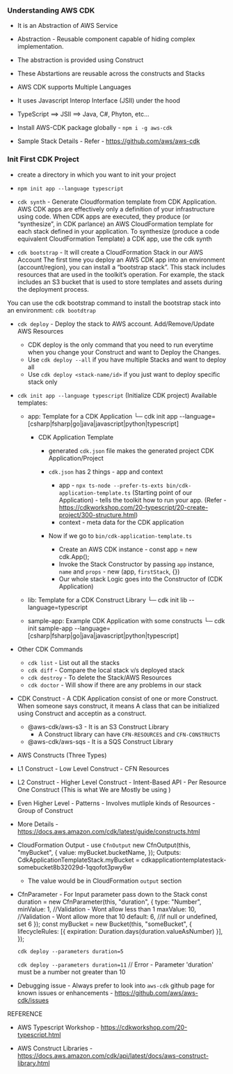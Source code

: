 ### Understanding AWS CDK

- It is an Abstraction of AWS Service
- Abstraction - Reusable component capable of hiding complex implementation.
- The abstraction is provided using Construct
- These Abstartions are reusable across the constructs and Stacks
- AWS CDK supports Multiple Languages
- It uses Javascript Interop Interface (JSII) under the hood
- TypeScript ==> JSII ==> Java, C#, Phyton, etc...

- Install AWS-CDK package globally - `npm i -g aws-cdk`
- Sample Stack Details - Refer - https://github.com/aws/aws-cdk

### Init First CDK Project

- create a directory in which you want to init your project

- `npm init app --language typescript`

- `cdk synth` - Generate Cloudformation template from CDK Application.
  AWS CDK apps are effectively only a definition of your infrastructure using code. When CDK apps are executed, they produce (or “synthesize”, in CDK parlance) an AWS CloudFormation template for each stack defined in your application. To synthesize (produce a code equivalent CloudFormation Template) a CDK app, use the cdk synth

- `cdk bootstrap` - It will create a CloudFormation Stack in our AWS Account
  The first time you deploy an AWS CDK app into an environment (account/region), you can install a “bootstrap stack”. This stack includes resources that are used in the toolkit’s operation. For example, the stack includes an S3 bucket that is used to store templates and assets during the deployment process.

You can use the cdk bootstrap command to install the bootstrap stack into an environment: `cdk bootdtrap`

- `cdk deploy` - Deploy the stack to AWS account. Add/Remove/Update AWS Resources

  - CDK deploy is the only command that you need to run everytime when you change your Construct and want to Deploy the Changes.
  - Use `cdk deploy --all` if you have multiple Stacks and want to deploy all
  - Use `cdk deploy <stack-name/id>` if you just want to deploy specific stack only

- `cdk init app --language typescript` (Initialize CDK project)
  Available templates:

  - app: Template for a CDK Application
    └─ cdk init app --language=[csharp|fsharp|go|java|javascript|python|typescript]

    - CDK Application Template

      - generated `cdk.json` file makes the generated project CDK Application/Project
      - `cdk.json` has 2 things - app and context

        - app - `npx ts-node --prefer-ts-exts bin/cdk-application-template.ts` (Starting point of our Application) - tells the toolkit how to run your app. (Refer - https://cdkworkshop.com/20-typescript/20-create-project/300-structure.html)
        - context - meta data for the CDK application

      - Now if we go to `bin/cdk-application-template.ts`
        - Create an AWS CDK instance - const app = new cdk.App();
        - Invoke the Stack Constructor by passing `app` instance, `name` and `props` - new <StackName>(app, `firstStack`, {})
        - Our whole stack Logic goes into the Constructor of <StackName> (CDK Application)

  - lib: Template for a CDK Construct Library
    └─ cdk init lib --language=typescript

  - sample-app: Example CDK Application with some constructs
    └─ cdk init sample-app --language=[csharp|fsharp|go|java|javascript|python|typescript]

- Other CDK Commands

  - `cdk list` - List out all the stacks
  - `cdk diff` - Compare the local stack v/s deployed stack
  - `cdk destroy` - To delete the Stack/AWS Resources
  - `cdk doctor` - Will show if there are any problems in our stack

- CDK Construct - A CDK Application consist of one or more Construct.
  When someone says construct, it means A class that can be initialized using Construct and acceptin <scope> as a construct.

  - @aws-cdk/aws-s3 - It is an S3 Construct Library
    - A Construct library can have `CFN-RESOURCES` and `CFN-CONSTRUCTS`
  - @aws-cdk/aws-sqs - It is a SQS Construct Library

- AWS Constructs (Three Types)
- L1 Construct - Low Level Construct - CFN Resources
- L2 Construct - Higher Level Construct - Intent-Based API - Per Resource One Construct (This is what We are Mostly be using )
- Even Higher Level - Patterns - Involves mutliple kinds of Resources - Group of Construct
- More Details - https://docs.aws.amazon.com/cdk/latest/guide/constructs.html

- CloudFormation Output - use `CfnOutput`
  new CfnOutput(this, "myBucket", {
  value: myBucket.bucketName,
  });
  Outputs: CdkApplicationTemplateStack.myBucket = cdkapplicationtemplatestack-somebucket8b32029d-1qqofot3pwy6w

  - The value would be in CloudFormation `output` section

- CfnParameter - For Input parameter pass down to the Stack
  const duration = new CfnParameter(this, "duration", {
  type: "Number",
  minValue: 1, //Validation - Wont allow less than 1
  maxValue: 10, //Validation - Wont allow more that 10
  default: 6, //if null or undefined, set 6
  });
  const myBucket = new Bucket(this, "someBucket", {
  lifecycleRules: [{ expiration: Duration.days(duration.valueAsNumber) }],
  });

  `cdk deploy --parameters duration=5`

  `cdk deploy --parameters duration=11` // Error - Parameter 'duration' must be a number not greater than 10

- Debugging issue - Always prefer to look into `aws-cdk` github page for known issues or enhancements - https://github.com/aws/aws-cdk/issues

REFERENCE

- AWS Typescript Workshop - https://cdkworkshop.com/20-typescript.html

- AWS Construct Libraries - https://docs.aws.amazon.com/cdk/api/latest/docs/aws-construct-library.html
